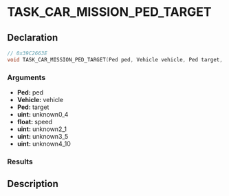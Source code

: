 # TASK_CAR_MISSION_PED_TARGET

## Declaration
```cpp
// 0x39C2663E
void TASK_CAR_MISSION_PED_TARGET(Ped ped, Vehicle vehicle, Ped target, uint unknown0_4, float speed, uint unknown2_1, uint unknown3_5, uint unknown4_10);
```

### Arguments
- **Ped:** ped
- **Vehicle:** vehicle
- **Ped:** target
- **uint:** unknown0_4
- **float:** speed
- **uint:** unknown2_1
- **uint:** unknown3_5
- **uint:** unknown4_10

### Results

## Description
